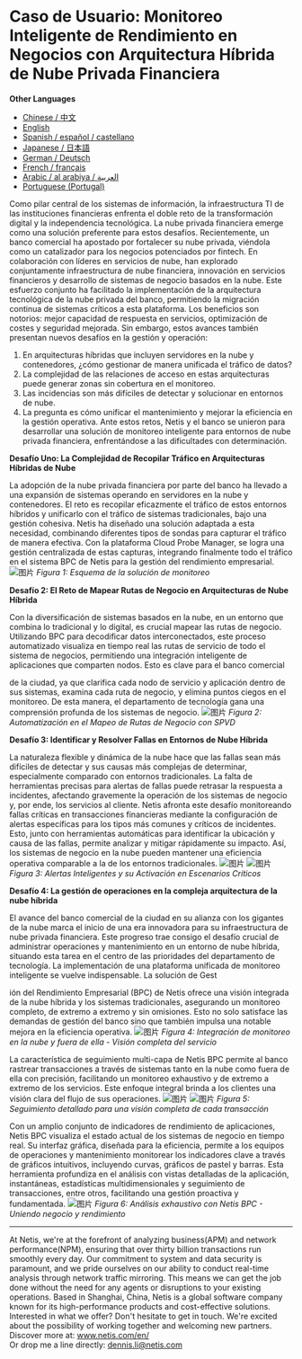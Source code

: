 # Caso de Usuario: Monitoreo Inteligente de Rendimiento en Negocios con Arquitectura Híbrida de Nube Privada Financiera


**Other Languages**

+ [Chinese / 中文](https://github.com/lvdeshuii/OverFlow/blob/main/docs/zh/Smart-Business-Performance-Monitoring-in-Financial-Private-Cloud-Hybrid-Architectures-zh.md)
+ [English](https://github.com/lvdeshuii/OverFlow/blob/main/docs/en/Smart-Business-Performance-Monitoring-in-Financial-Private-Cloud-Hybrid-Architectures-en.md)
+ [Spanish / español / castellano](https://github.com/lvdeshuii/OverFlow/blob/main/docs/es/Smart-Business-Performance-Monitoring-in-Financial-Private-Cloud-Hybrid-Architectures-es.md)
+ [Japanese / 日本語](https://github.com/lvdeshuii/OverFlow/blob/main/docs/ja/Smart-Business-Performance-Monitoring-in-Financial-Private-Cloud-Hybrid-Architectures-ja.md)
+ [German / Deutsch](https://github.com/lvdeshuii/OverFlow/blob/main/docs/de/Smart-Business-Performance-Monitoring-in-Financial-Private-Cloud-Hybrid-Architectures-de.md)
+ [French / français](https://github.com/lvdeshuii/OverFlow/blob/main/docs/fr/Smart-Business-Performance-Monitoring-in-Financial-Private-Cloud-Hybrid-Architectures-fr.md)
+ [Arabic / al arabiya / العربية](https://github.com/lvdeshuii/OverFlow/blob/main/docs/ar/Smart-Business-Performance-Monitoring-in-Financial-Private-Cloud-Hybrid-Architectures-ar.md)
+ [Portuguese (Portugal)](https://github.com/lvdeshuii/OverFlow/blob/main/docs/pt/Smart-Business-Performance-Monitoring-in-Financial-Private-Cloud-Hybrid-Architectures-pt.md)



Como pilar central de los sistemas de información, la infraestructura TI de las instituciones financieras enfrenta el doble reto de la transformación digital y la independencia tecnológica. La nube privada financiera emerge como una solución preferente para estos desafíos.
Recientemente, un banco comercial ha apostado por fortalecer su nube privada, viéndola como un catalizador para los negocios potenciados por fintech. En colaboración con líderes en servicios de nube, han explorado conjuntamente infraestructura de nube financiera, innovación en servicios financieros y desarrollo de sistemas de negocio basados en la nube. Este esfuerzo conjunto ha facilitado la implementación de la arquitectura tecnológica de la nube privada del banco, permitiendo la migración continua de sistemas críticos a esta plataforma. Los beneficios son notorios: mejor capacidad de respuesta en servicios, optimización de costes y seguridad mejorada. Sin embargo, estos avances también presentan nuevos desafíos en la gestión y operación:

1. En arquitecturas híbridas que incluyen servidores en la nube y contenedores, ¿cómo gestionar de manera unificada el tráfico de datos?
2. La complejidad de las relaciones de acceso en estas arquitecturas puede generar zonas sin cobertura en el monitoreo.
3. Las incidencias son más difíciles de detectar y solucionar en entornos de nube.
4. La pregunta es cómo unificar el mantenimiento y mejorar la eficiencia en la gestión operativa.
   Ante estos retos, Netis y el banco se unieron para desarrollar una solución de monitoreo inteligente para entornos de nube privada financiera, enfrentándose a las dificultades con determinación.

**Desafío Uno: La Complejidad de Recopilar Tráfico en Arquitecturas Híbridas de Nube**

La adopción de la nube privada financiera por parte del banco ha llevado a una expansión de sistemas operando en servidores en la nube y contenedores. El reto es recopilar eficazmente el tráfico de estos entornos híbridos y unificarlo con el tráfico de sistemas tradicionales, bajo una gestión cohesiva. Netis ha diseñado una solución adaptada a esta necesidad, combinando diferentes tipos de sondas para capturar el tráfico de manera efectiva. Con la plataforma Cloud Probe Manager, se logra una gestión centralizada de estas capturas, integrando finalmente todo el tráfico en el sistema BPC de Netis para la gestión del rendimiento empresarial.
![图片](https://mmbiz.qpic.cn/mmbiz_jpg/o672k3fsicq3aiabrR0ibCBLmsV6iae9IV8eicSYpc2jHwmXaszCfF6HXqPXXba4nFMFro0zT1qjp3Vzjz9b6vuojuw/640?wx_fmt=jpeg&wxfrom=5&wx_lazy=1&wx_co=1)
*Figura 1: Esquema de la solución de monitoreo*

**Desafío 2: El Reto de Mapear Rutas de Negocio en Arquitecturas de Nube Híbrida**

Con la diversificación de sistemas basados en la nube, en un entorno que combina lo tradicional y lo digital, es crucial mapear las rutas de negocio. Utilizando BPC para decodificar datos interconectados, este proceso automatizado visualiza en tiempo real las rutas de servicio de todo el sistema de negocios, permitiendo una integración inteligente de aplicaciones que comparten nodos. Esto es clave para el banco comercial

 de la ciudad, ya que clarifica cada nodo de servicio y aplicación dentro de sus sistemas, examina cada ruta de negocio, y elimina puntos ciegos en el monitoreo. De esta manera, el departamento de tecnología gana una comprensión profunda de los sistemas de negocio.
![图片](https://mmbiz.qpic.cn/mmbiz_jpg/o672k3fsicq3aiabrR0ibCBLmsV6iae9IV8eOnrHmIC2n9WcbibYwPFRPQPZ96KHdQiahRjibd6tGibHPuYzUFLbjV6thQ/640?wx_fmt=jpeg&wxfrom=5&wx_lazy=1&wx_co=1)
*Figura 2: Automatización en el Mapeo de Rutas de Negocio con SPVD*

**Desafío 3: Identificar y Resolver Fallas en Entornos de Nube Híbrida**

La naturaleza flexible y dinámica de la nube hace que las fallas sean más difíciles de detectar y sus causas más complejas de determinar, especialmente comparado con entornos tradicionales. La falta de herramientas precisas para alertas de fallas puede retrasar la respuesta a incidentes, afectando gravemente la operación de los sistemas de negocio y, por ende, los servicios al cliente.
Netis afronta este desafío monitoreando fallas críticas en transacciones financieras mediante la configuración de alertas específicas para los tipos más comunes y críticos de incidentes. Esto, junto con herramientas automáticas para identificar la ubicación y causa de las fallas, permite analizar y mitigar rápidamente su impacto. Así, los sistemas de negocio en la nube pueden mantener una eficiencia operativa comparable a la de los entornos tradicionales.
![图片](https://mmbiz.qpic.cn/mmbiz_jpg/o672k3fsicq3aiabrR0ibCBLmsV6iae9IV8eZ07v3TGgWRswlTmhibicHKBdZia0OPxTMQxwHORfmGqvnMiahsTTYYJUuQ/640?wx_fmt=jpeg&wxfrom=5&wx_lazy=1&wx_co=1)
![图片](https://mmbiz.qpic.cn/mmbiz_jpg/o672k3fsicq3aiabrR0ibCBLmsV6iae9IV8ePCCCibQxF2DIvaTDHkIeTTBOTJs7MPO6BooPryicOAkZSsEcEYhXd1rw/640?wx_fmt=jpeg&wxfrom=5&wx_lazy=1&wx_co=1)
*Figura 3: Alertas Inteligentes y su Activación en Escenarios Críticos*

**Desafío 4: La gestión de operaciones en la compleja arquitectura de la nube híbrida**

El avance del banco comercial de la ciudad en su alianza con los gigantes de la nube marca el inicio de una era innovadora para su infraestructura de nube privada financiera. Este progreso trae consigo el desafío crucial de administrar operaciones y mantenimiento en un entorno de nube híbrida, situando esta tarea en el centro de las prioridades del departamento de tecnología. La implementación de una plataforma unificada de monitoreo inteligente se vuelve indispensable. La solución de Gest

ión del Rendimiento Empresarial (BPC) de Netis ofrece una visión integrada de la nube híbrida y los sistemas tradicionales, asegurando un monitoreo completo, de extremo a extremo y sin omisiones. Esto no solo satisface las demandas de gestión del banco sino que también impulsa una notable mejora en la eficiencia operativa.
![图片](https://mmbiz.qpic.cn/mmbiz_jpg/o672k3fsicq3aiabrR0ibCBLmsV6iae9IV8e7XjvzyrIL4l0ibJ9MQfBgGpdOMHve9iclMQvEicNURHvY5vx8kC9agXDg/640?wx_fmt=jpeg&wxfrom=5&wx_lazy=1&wx_co=1)
*Figura 4: Integración de monitoreo en la nube y fuera de ella - Visión completa del servicio*

La característica de seguimiento multi-capa de Netis BPC permite al banco rastrear transacciones a través de sistemas tanto en la nube como fuera de ella con precisión, facilitando un monitoreo exhaustivo y de extremo a extremo de los servicios. Este enfoque integral brinda a los clientes una visión clara del flujo de sus operaciones.
![图片](https://mmbiz.qpic.cn/mmbiz_jpg/o672k3fsicq3aiabrR0ibCBLmsV6iae9IV8e2FTsia5XDYUnrfSlSbyrjmAibyuG1Dxa3Fp29w1nJXbcNoh5MAVTVVyw/640?wx_fmt=jpeg&wxfrom=5&wx_lazy=1&wx_co=1)
![图片](https://mmbiz.qpic.cn/mmbiz_jpg/o672k3fsicq3aiabrR0ibCBLmsV6iae9IV8e9mAK5j45wGqhT1bMceXP5BV6pcDiaKHv5fa0LRTib5O3VCtW49mSfMWQ/640?wx_fmt=jpeg&wxfrom=5&wx_lazy=1&wx_co=1)
*Figura 5: Seguimiento detallado para una visión completa de cada transacción*

Con un amplio conjunto de indicadores de rendimiento de aplicaciones, Netis BPC visualiza el estado actual de los sistemas de negocio en tiempo real. Su interfaz gráfica, diseñada para la eficiencia, permite a los equipos de operaciones y mantenimiento monitorear los indicadores clave a través de gráficos intuitivos, incluyendo curvas, gráficos de pastel y barras. Esta herramienta profundiza en el análisis con vistas detalladas de la aplicación, instantáneas, estadísticas multidimensionales y seguimiento de transacciones, entre otros, facilitando una gestión proactiva y fundamentada.
![图片](https://mmbiz.qpic.cn/mmbiz_jpg/o672k3fsicq3aiabrR0ibCBLmsV6iae9IV8e7mMSVibHAvuc6M4icWmYcK574PkxXfXL2ibric5mkAcF1AibM1RwWLV3HdA/640?wx_fmt=jpeg&wxfrom=5&wx_lazy=1&wx_co=1)
*Figura 6: Análisis exhaustivo con Netis BPC - Uniendo negocio y rendimiento*
***
At Netis, we're at the forefront of analyzing business(APM) and network performance(NPM), ensuring that over thirty billion transactions run smoothly every day. Our commitment to system and data security is paramount, and we pride ourselves on our ability to conduct real-time analysis through network traffic mirroring. This means we can get the job done without the need for any agents or disruptions to your existing operations. Based in Shanghai, China, Netis is a global software company known for its high-performance products and cost-effective solutions. Interested in what we offer? Don't hesitate to get in touch. We're excited about the possibility of working together and welcoming new partners.  
Discover more at: www.netis.com/en/  
Or drop me a line directly: dennis.li@netis.com
